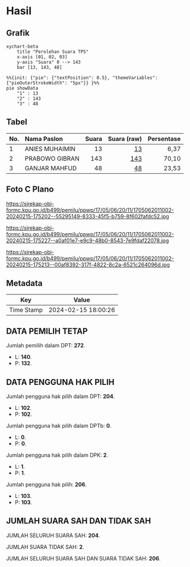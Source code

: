 # Hasil

## Grafik

```mermaid
xychart-beta
    title "Perolehan Suara TPS"
    x-axis [01, 02, 03]
    y-axis "Suara" 0 --> 143
    bar [13, 143, 48]
```

```mermaid
%%{init: {"pie": {"textPosition": 0.5}, "themeVariables": {"pieOuterStrokeWidth": "5px"}} }%%
pie showData
    "1" : 13
    "2" : 143
    "3" : 48
```

## Tabel

| No. | Nama Paslon    | Suara | Suara (raw) | Persentase |
|:--- |:-------------- | -----:| -----------:| ----------:|
| 1   | ANIES MUHAIMIN | 13    | [13][p-1]   | 6,37       |
| 2   | PRABOWO GIBRAN | 143   | [143][p-2]  | 70,10      |
| 3   | GANJAR MAHFUD  | 48    | [48][p-3]   | 23,53      |


[p-1]: https://github.com/gigit-pemilu/pemilu-2024-17-bengkulu/blob/main/pilpres/hitung-suara/sub/17-bengkulu/sub/05-seluma/sub/06-air-periukan/sub/2011-tawang-rejo/sub/002-tps/sub/paslon-1.txt
[p-2]: https://github.com/gigit-pemilu/pemilu-2024-17-bengkulu/blob/main/pilpres/hitung-suara/sub/17-bengkulu/sub/05-seluma/sub/06-air-periukan/sub/2011-tawang-rejo/sub/002-tps/sub/paslon-2.txt
[p-3]: https://github.com/gigit-pemilu/pemilu-2024-17-bengkulu/blob/main/pilpres/hitung-suara/sub/17-bengkulu/sub/05-seluma/sub/06-air-periukan/sub/2011-tawang-rejo/sub/002-tps/sub/paslon-3.txt

## Foto C Plano

https://sirekap-obj-formc.kpu.go.id/b499/pemilu/ppwp/17/05/06/20/11/1705062011002-20240215-175202--55295149-8333-45f5-b759-8f602fafdc52.jpg

https://sirekap-obj-formc.kpu.go.id/b499/pemilu/ppwp/17/05/06/20/11/1705062011002-20240215-175227--a0af01e7-e9c9-48b0-8543-7e9fdaf22078.jpg

https://sirekap-obj-formc.kpu.go.id/b499/pemilu/ppwp/17/05/06/20/11/1705062011002-20240215-175213--00af8392-317f-4822-8c2a-6521c264096d.jpg


## Metadata

| Key        | Value               |
| ---------- | ------------------- |
| Time Stamp | 2024-02-15 18:00:26 |


## DATA PEMILIH TETAP

Jumlah pemilih dalam DPT: **272**.
 * L: **140**.
 * P: **132**.

## DATA PENGGUNA HAK PILIH

Jumlah pengguna hak pilih dalam DPT: **204**.
 * L: **102**.
 * P: **102**.

Jumlah pengguna hak pilih dalam DPTb: **0**.
 * L: **0**.
 * P: **0**.

Jumlah pengguna hak pilih dalam DPK: **2**.
 * L: **1**.
 * P: **1**.

Jumlah pengguna hak pilih: **206**.
 * L: **103**.
 * P: **103**.

## JUMLAH SUARA SAH DAN TIDAK SAH

JUMLAH SELURUH SUARA SAH: **204**.

JUMLAH SUARA TIDAK SAH: **2**.

JUMLAH SELURUH SUARA SAH DAN SUARA TIDAK SAH: **206**.


